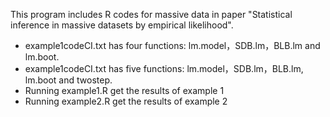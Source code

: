  This program  includes R codes for massive data in paper "Statistical inference in massive datasets by empirical likelihood".
 
- example1codeCI.txt  has four functions: lm.model，SDB.lm，BLB.lm  and lm.boot.  
- example1codeCI.txt  has five functions: lm.model，SDB.lm，BLB.lm,  lm.boot and twostep.
- Running example1.R get the results of example 1 
- Running example2.R get the results of example 2

